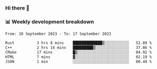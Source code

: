 ### Hi there 👋

### 📊 Weekly development breakdown
<!--START_SECTION:waka-->

```txt
From: 10 September 2023 - To: 17 September 2023

Rust          3 hrs 8 mins    █████████████▒░░░░░░░░░░░   52.89 %
C++           2 hrs 14 mins   █████████▒░░░░░░░░░░░░░░░   37.86 %
CMake         17 mins         █▒░░░░░░░░░░░░░░░░░░░░░░░   04.92 %
HTML          7 mins          ▓░░░░░░░░░░░░░░░░░░░░░░░░   02.19 %
JSON          1 min           ░░░░░░░░░░░░░░░░░░░░░░░░░   00.49 %
```

<!--END_SECTION:waka-->

